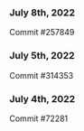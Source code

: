 ### July 8th, 2022

Commit #257849

### July 5th, 2022

Commit #314353


### July 4th, 2022

Commit #72281
